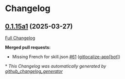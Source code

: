 # Changelog

## [0.1.15a1](https://github.com/OpenVoiceOS/ovos-skill-hello-world/tree/0.1.15a1) (2025-03-27)

[Full Changelog](https://github.com/OpenVoiceOS/ovos-skill-hello-world/compare/0.1.14...0.1.15a1)

**Merged pull requests:**

- Missing French for skill.json [\#61](https://github.com/OpenVoiceOS/ovos-skill-hello-world/pull/61) ([gitlocalize-app[bot]](https://github.com/apps/gitlocalize-app))



\* *This Changelog was automatically generated by [github_changelog_generator](https://github.com/github-changelog-generator/github-changelog-generator)*
